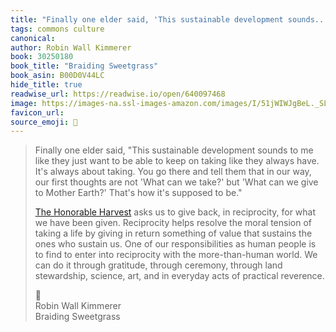 ```yaml
---
title: "Finally one elder said, 'This sustainable development sounds..."
tags: commons culture
canonical: 
author: Robin Wall Kimmerer
book: 30250180
book_title: "Braiding Sweetgrass"
book_asin: B00D0V44LC
hide_title: true
readwise_url: https://readwise.io/open/640097468
image: https://images-na.ssl-images-amazon.com/images/I/51jWIWJgBeL._SL200_.jpg
favicon_url: 
source_emoji: 📕
---
```


> Finally one elder said, "This sustainable development sounds to me like they just want to be able to keep on taking like they always have. It's always about taking. You go there and tell them that in our way, our first thoughts are not 'What can we take?' but 'What can we give to Mother Earth?' That's how it's supposed to be."
> 
> [The Honorable Harvest](https://www.joshbeckman.org/notes/640096803) asks us to give back, in reciprocity, for what we have been given. Reciprocity helps resolve the moral tension of taking a life by giving in return something of value that sustains the ones who sustain us. One of our responsibilities as human people is to find to enter into reciprocity with the more-than-human world. We can do it through gratitude, through ceremony, through land stewardship, science, art, and in everyday acts of practical reverence.
> <div class="quoteback-footer"><div class="quoteback-avatar"><span class="mini-emoji"> 📕</span></div><div class="quoteback-metadata"><div class="metadata-inner"><span style="display:none">FROM:</span><div aria-label="Robin Wall Kimmerer" class="quoteback-author"> Robin Wall Kimmerer</div><div aria-label="Braiding Sweetgrass" class="quoteback-title"> Braiding Sweetgrass</div></div></div></div>